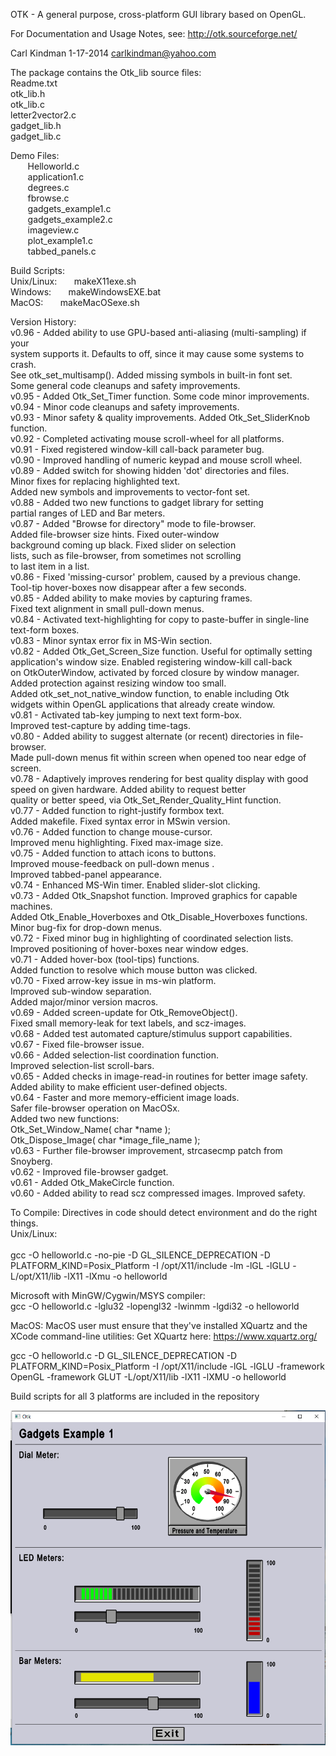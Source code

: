 OTK - A general purpose, cross-platform GUI library based on OpenGL.<br />


For Documentation and Usage Notes, see:    http://otk.sourceforge.net/<br />

 Carl Kindman 1-17-2014     carlkindman@yahoo.com<br />


The package contains the Otk_lib source files: <br />
  Readme.txt <br />
  otk_lib.h<br />
  otk_lib.c <br />
  letter2vector2.c <br />
  gadget_lib.h <br />
  gadget_lib.c <br />
  
  Demo Files: <br />
&nbsp;&nbsp;&nbsp;&nbsp;&nbsp;&nbsp; Helloworld.c <br />
&nbsp;&nbsp;&nbsp;&nbsp;&nbsp;&nbsp; application1.c <br />
&nbsp;&nbsp;&nbsp;&nbsp;&nbsp;&nbsp; degrees.c <br />
&nbsp;&nbsp;&nbsp;&nbsp;&nbsp;&nbsp; fbrowse.c <br />
&nbsp;&nbsp;&nbsp;&nbsp;&nbsp;&nbsp; gadgets_example1.c <br />
&nbsp;&nbsp;&nbsp;&nbsp;&nbsp;&nbsp; gadgets_example2.c <br />
&nbsp;&nbsp;&nbsp;&nbsp;&nbsp;&nbsp; imageview.c <br />
&nbsp;&nbsp;&nbsp;&nbsp;&nbsp;&nbsp; plot_example1.c <br />
&nbsp;&nbsp;&nbsp;&nbsp;&nbsp;&nbsp; tabbed_panels.c <br />

Build Scripts: <br />
	Unix/Linux: &nbsp;&nbsp;&nbsp;&nbsp;&nbsp;&nbsp;makeX11exe.sh <br />
	Windows: &nbsp;&nbsp;&nbsp;&nbsp;&nbsp;&nbsp;makeWindowsEXE.bat <br />
	MacOS: &nbsp;&nbsp;&nbsp;&nbsp;&nbsp;&nbsp;makeMacOSexe.sh <br />


Version History: <br />
v0.96 - Added ability to use GPU-based anti-aliasing (multi-sampling) if your <br />
	system supports it.  Defaults to off, since it may cause some systems to crash. <br />
	See otk_set_multisamp().   Added missing symbols in built-in font set. <br />
	Some general code cleanups and safety improvements. <br />
v0.95 - Added Otk_Set_Timer function. Some code minor improvements. <br />
v0.94 - Minor code cleanups and safety improvements. <br />
v0.93 - Minor safety & quality improvements. Added Otk_Set_SliderKnob function. <br />
v0.92 - Completed activating mouse scroll-wheel for all platforms. <br />
v0.91 - Fixed registered window-kill call-back parameter bug. <br />
v0.90 - Improved handling of numeric keypad and mouse scroll wheel. <br />
v0.89 - Added switch for showing hidden 'dot' directories and files. <br />
        Minor fixes for replacing highlighted text. <br />
        Added new symbols and improvements to vector-font set. <br />
v0.88 - Added two new functions to gadget library for setting <br />
        partial ranges of LED and Bar meters. <br />
v0.87 - Added "Browse for directory" mode to file-browser. <br />
        Added file-browser size hints. Fixed outer-window <br />
        background coming up black.  Fixed slider on selection <br />
        lists, such as file-browser, from sometimes not scrolling <br />
        to last item in a list. <br />
v0.86 - Fixed 'missing-cursor' problem, caused by a previous change. <br />
        Tool-tip hover-boxes now disappear after a few seconds. <br />
v0.85 - Added ability to make movies by capturing frames. <br />
        Fixed text alignment in small pull-down menus. <br />
v0.84 - Activated text-highlighting for copy to paste-buffer in single-line <br />
        text-form boxes. <br />
v0.83 - Minor syntax error fix in MS-Win section. <br />
v0.82 - Added Otk_Get_Screen_Size function. Useful for optimally setting <br />
        application's window size.  Enabled registering window-kill call-back <br />
        on OtkOuterWindow, activated by forced closure by window manager. <br />
        Added protection against resizing window too small. <br />
        Added otk_set_not_native_window function, to enable including Otk <br />
        widgets within OpenGL applications that already create window. <br />
v0.81 - Activated tab-key jumping to next text form-box. <br />
        Improved test-capture by adding time-tags. <br />
v0.80 - Added ability to suggest alternate (or recent) directories in file-browser. <br />
        Made pull-down menus fit within screen when opened too near edge of screen. <br />
v0.78 - Adaptively improves rendering for best quality display with good <br />
        speed on given hardware.  Added ability to request better <br />
        quality or better speed, via Otk_Set_Render_Quality_Hint function. <br />
v0.77 - Added function to right-justify formbox text. <br />
        Added makefile.  Fixed syntax error in MSwin version. <br />
v0.76 - Added function to change mouse-cursor. <br />
        Improved menu highlighting. Fixed max-image size. <br />
v0.75 - Added function to attach icons to buttons. <br />
        Improved mouse-feedback on pull-down menus .<br />
        Improved tabbed-panel appearance. <br />
v0.74 - Enhanced MS-Win timer.  Enabled slider-slot clicking. <br />
v0.73 - Added Otk_Snapshot function.  Improved graphics for capable machines. <br />
        Added Otk_Enable_Hoverboxes and Otk_Disable_Hoverboxes functions. <br />
        Minor bug-fix for drop-down menus. <br />
v0.72 - Fixed minor bug in highlighting of coordinated selection lists. <br />
        Improved positioning of hover-boxes near window edges. <br />
v0.71 - Added hover-box (tool-tips) functions. <br />
        Added function to resolve which mouse button was clicked. <br />
v0.70 - Fixed arrow-key issue in ms-win platform. <br />
        Improved sub-window separation. <br />
        Added major/minor version macros. <br />
v0.69 - Added screen-update for Otk_RemoveObject(). <br />
        Fixed small memory-leak for text labels, and scz-images. <br />
v0.68 - Added test automated capture/stimulus support capabilities. <br />
v0.67 - Fixed file-browser issue. <br />
v0.66 - Added selection-list coordination function. <br />
        Improved selection-list scroll-bars. <br />
v0.65 - Added checks in image-read-in routines for better image safety. <br />
        Added ability to make efficient user-defined objects. <br />
v0.64 - Faster and more memory-efficient image loads. <br />
        Safer file-browser operation on MacOSx. <br />
        Added two new functions: <br />
                Otk_Set_Window_Name( char *name ); <br />
                Otk_Dispose_Image( char *image_file_name ); <br />
v0.63 - Further file-browser improvement, strcasecmp patch from Snoyberg. <br />
v0.62 - Improved file-browser gadget. <br />
v0.61 - Added Otk_MakeCircle function. <br />
v0.60 - Added ability to read scz compressed images. Improved safety. <br />


To Compile:   Directives in code should detect environment and do the right things. <br />
  Unix/Linux: <br />    
       gcc -O helloworld.c -no-pie -D GL_SILENCE_DEPRECATION -D PLATFORM_KIND=Posix_Platform -I /opt/X11/include -lm -lGL -lGLU -L/opt/X11/lib -lX11 -lXmu -o helloworld<br />
  
Microsoft with MinGW/Cygwin/MSYS compiler: <br />
       gcc -O helloworld.c -lglu32 -lopengl32 -lwinmm -lgdi32 -o helloworld<br />

MacOS: MacOS user must ensure that they've installed XQuartz and the XCode command-line utilities:  Get XQuartz here:  https://www.xquartz.org/ <br />

gcc -O helloworld.c -D GL_SILENCE_DEPRECATION -D PLATFORM_KIND=Posix_Platform -I /opt/X11/include -lGL -lGLU -framework OpenGL -framework GLUT -L/opt/X11/lib -lX11 -lXMU -o helloworld<br />

Build scripts for all 3 platforms are included in the repository<br />
  
![alt text](https://github.com/ferrellsl/OTK/blob/master/gadgets.png?raw=true)

